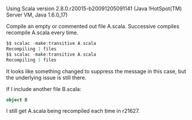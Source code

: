 Using Scala version 2.8.0.r20015-b20091205091141 (Java !HotSpot(TM) Server VM, Java 1.6.0_17)

Compile an empty or commented out file A.scala.  Successive compiles recompile A.scala every time.

```scala
$$ scalac -make:transitive A.scala
Recompiling 1 files
$$ scalac -make:transitive A.scala
Recompiling 1 files
```
It looks like something changed to suppress the message in this case, but the underlying issue is still there.

If I include another file B.scala:
```scala
object B
```

I still get A.scala being recompiled each time in r21627.
